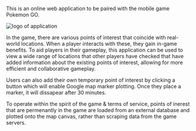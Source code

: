 This is an online web application to be paired with the mobile game Pokemon GO. 


![logo of application](https://i.ibb.co/j36hXLz/POIMapPS.png)

In the game, there are various points of interest that coincide with real-world locations. When a player interacts with these, they gain in-game benefits. To aid players in their gameplay, this application can be used to view a wide range of locations that other players have checked that have added information about the existing points of interest, allowing for more efficient and collaborative gameplay.

Users can also add their own temporary point of interest by clicking a button which will enable Google map marker plotting. Once they place a marker, it will 
dissapear after 30 minutes.

To operate within the spirit of the game & terms of service, points of inerest that are permenantly in the game are loaded from an external database and plotted onto the map canvas, rather than scraping data from the game servers. 

